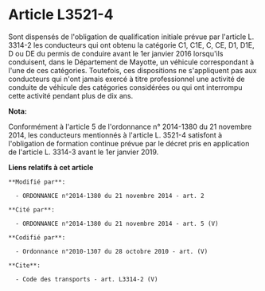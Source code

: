 # Article L3521-4

Sont dispensés de l'obligation de qualification initiale prévue par l'article L. 3314-2 les conducteurs qui ont obtenu la
catégorie C1, C1E, C, CE, D1, D1E, D ou DE du permis de conduire avant le 1er janvier 2016 lorsqu'ils conduisent, dans le
Département de Mayotte, un véhicule correspondant à l'une de ces catégories. Toutefois, ces dispositions ne s'appliquent pas
aux conducteurs qui n'ont jamais exercé à titre professionnel une activité de conduite de véhicule des catégories considérées
ou qui ont interrompu cette activité pendant plus de dix ans.

**Nota:**

Conformément à l'article 5 de l'ordonnance n° 2014-1380 du 21 novembre 2014, les conducteurs mentionnés à l'article L. 3521-4
satisfont à l'obligation de formation continue prévue par le décret pris en application de l'article L. 3314-3 avant le 1er
janvier 2019.

**Liens relatifs à cet article**

	**Modifié par**:

	  - ORDONNANCE n°2014-1380 du 21 novembre 2014 - art. 2

	**Cité par**:

	  - ORDONNANCE n°2014-1380 du 21 novembre 2014 - art. 5 (V)

	**Codifié par**:

	  - Ordonnance n°2010-1307 du 28 octobre 2010 - art. (V)

	**Cite**:

	  - Code des transports - art. L3314-2 (V)
